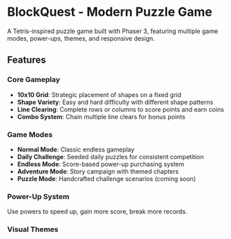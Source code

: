 # BlockQuest - Modern Puzzle Game

A Tetris-inspired puzzle game built with Phaser 3, featuring multiple game modes, power-ups, themes, and responsive design.

## Features

### Core Gameplay
- **10x10 Grid**: Strategic placement of shapes on a fixed grid
- **Shape Variety**: Easy and hard difficulty with different shape patterns
- **Line Clearing**: Complete rows or columns to score points and earn coins
- **Combo System**: Chain multiple line clears for bonus points

### Game Modes
- **Normal Mode**: Classic endless gameplay
- **Daily Challenge**: Seeded daily puzzles for consistent competition
- **Endless Mode**: Score-based power-up purchasing system
- **Adventure Mode**: Story campaign with themed chapters
- **Puzzle Mode**: Handcrafted challenge scenarios (coming soon)

### Power-Up System
Use powers to speed up, gain more score, break more records.

### Visual Themes